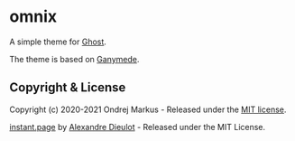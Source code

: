 # omnix

A simple theme for [Ghost](http://github.com/tryghost/ghost/).

The theme is based on [Ganymede](https://github.com/itsmingjie/ganymede).

## Copyright & License

Copyright (c) 2020-2021 Ondrej Markus - Released under the [MIT license](LICENSE).

[instant.page](https://github.com/instantpage/instant.page/) by [Alexandre Dieulot](https://dieulot.fr/) - Released under the MIT License.